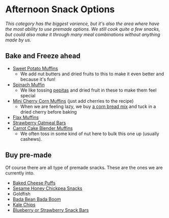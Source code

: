 # Afternoon Snack Options
*This category has the biggest varience, but it's also the area where have the most ability to use premade options.  We still cook quite a few snacks, but could also make it through many meal combinations without anything made by us.*

## Bake and Freeze ahead 
 - [Sweet Potato Muffins](https://www.erinliveswhole.com/healthy-sweet-potato-muffins/)
   - We add nut butters and dried fruits to this to make it even better and because it's fun!
 - [Spinach Muffin](https://www.yummytoddlerfood.com/recipes/breakfast/super-green-banana-spinach-muffins/?fbclid=IwAR0BWAn8Z8Us33OAiFMu0Jsf5gTLhG2rb51XvI3HGlClkMl_mlRrkBTPJEk)
   - We like tossing [pepitas](https://www.amazon.com/gp/product/B084Z4GKWW/ref=ppx_yo_dt_b_search_asin_title?ie=UTF8&psc=1) and dried fruit in these to make them feel special
 - [Mini Cherry Corn Muffins](https://www.dishbydish.net/sweet-corn-cornbread-muffins/) (just add cherries to the recipe)
   - When we are feeling lazy, we buy [a corn bread mix](https://www.amazon.com/gp/product/B07NYB8XPX/ref=ppx_yo_dt_b_search_asin_title?ie=UTF8&psc=1) and tuck in a dried cherry before baking
 - [Flax Muffins](https://www.dishbydish.net/easy-flaxseed-muffins/)
 - [Strawberry Oatmeal Bars](https://thebigmansworld.com/strawberry-oatmeal-bars/)
 - [Carrot Cake Blender Muffins](https://inspiralized.com/kids-blog/carrot-cake-blender-muffins/)
   - We often toss in some kind of nut here to bulk this one up (usually cashews).

## Buy pre-made
Of course there are all type of premade snacks.  These are the ones we are currently into.

- [Baked Cheese Puffs](https://www.amazon.com/gp/product/B000Q73914/ref=ppx_yo_dt_b_asin_title_o01_s01?ie=UTF8&psc=1)
- [Sesame Honey Chickpea Snacks](https://www.amazon.com/Lebby-Chickpea-Snacks-Sesame-Honey/dp/B07DZS9TDK?ref_=ast_sto_dp)
- Goldfish
- [Bada Bean Bada Boom](https://www.amazon.com/gp/product/B071XY5MY1/ref=ppx_yo_dt_b_asin_title_o02_s00?ie=UTF8&psc=1)
- [Kale Chips](https://www.amazon.com/gp/product/B07662G2X1/ref=ppx_yo_dt_b_asin_title_o00_s01?ie=UTF8&psc=1)
- [Blueberry or Strawberry Snack Bars](https://www.amazon.com/gp/product/B01F32KJ8M/ref=ppx_yo_dt_b_search_asin_title?ie=UTF8&psc=1)

